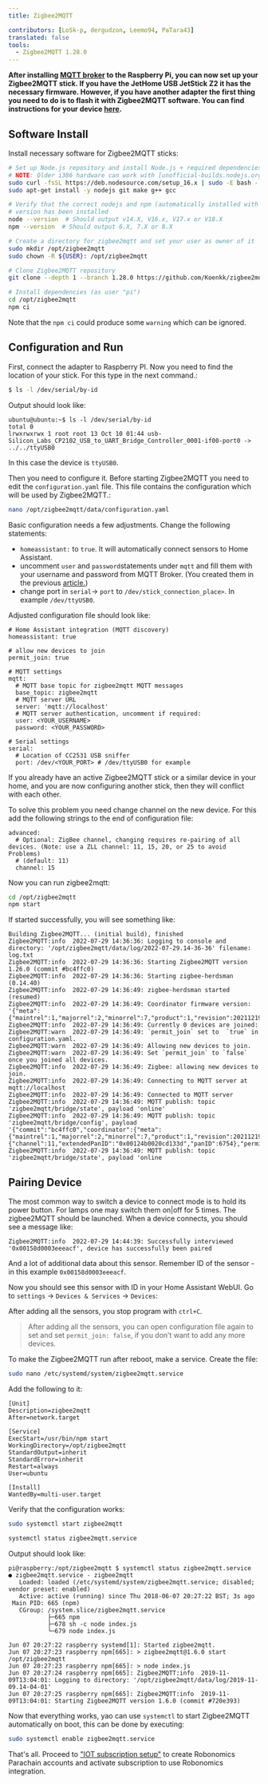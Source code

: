 ```yaml
---
title: Zigbee2MQTT

contributors: [LoSk-p, dergudzon, Leemo94, PaTara43]
translated: false
tools:
  - Zigbee2MQTT 1.28.0
---
```


**After installing [MQTT broker](/docs/mqtt-broker/) to the Raspberry Pi, you can now set up your Zigbee2MQTT stick.
If you have the JetHome USB JetStick Z2 it has the necessary firmware. However, if you have another 
adapter the first thing you need to do is to flash it with Zigbee2MQTT software. You can find instructions for your 
device [here](https://www.zigbee2mqtt.io/information/supported_adapters.html).**

## Software Install

Install necessary software for Zigbee2MQTT sticks:

```bash
# Set up Node.js repository and install Node.js + required dependencies
# NOTE: Older i386 hardware can work with [unofficial-builds.nodejs.org](https://unofficial-builds.nodejs.org/download/release/v16.15.0/ e.g. Version 16.15.0 should work.
sudo curl -fsSL https://deb.nodesource.com/setup_16.x | sudo -E bash -
sudo apt-get install -y nodejs git make g++ gcc

# Verify that the correct nodejs and npm (automatically installed with nodejs)
# version has been installed
node --version  # Should output v14.X, V16.x, V17.x or V18.X
npm --version  # Should output 6.X, 7.X or 8.X

# Create a directory for zigbee2mqtt and set your user as owner of it
sudo mkdir /opt/zigbee2mqtt
sudo chown -R ${USER}: /opt/zigbee2mqtt

# Clone Zigbee2MQTT repository
git clone --depth 1 --branch 1.28.0 https://github.com/Koenkk/zigbee2mqtt.git /opt/zigbee2mqtt

# Install dependencies (as user "pi")
cd /opt/zigbee2mqtt
npm ci
```

Note that the `npm ci` could produce some `warning` which can be ignored.

## Configuration and Run

First, connect the adapter to Raspberry PI. Now you need to find the location of your stick. For this type in the next command.:

```bash
$ ls -l /dev/serial/by-id
```

Output should look like:

```shell
ubuntu@ubuntu:~$ ls -l /dev/serial/by-id
total 0
lrwxrwxrwx 1 root root 13 Oct 10 01:44 usb-Silicon_Labs_CP2102_USB_to_UART_Bridge_Controller_0001-if00-port0 -> ../../ttyUSB0

```

In this case the device is `ttyUSB0`.

Then you need to configure it. Before starting Zigbee2MQTT you need to edit the `configuration.yaml` file. 
This file contains the configuration which will be used by Zigbee2MQTT.:

```bash
nano /opt/zigbee2mqtt/data/configuration.yaml
```

Basic configuration needs a few adjustments. Change the following statements:
 - `homeassistant:` to `true`. It will automatically connect sensors to Home Assistant.
 - uncomment `user` and `password`statements under `mqtt` and fill them with your username and password from MQTT Broker. (You created them in the previous [article.](/docs/mqtt-broker/))
 - change port in `serial`-> `port` to `/dev/stick_connection_place>`. In example `/dev/ttyUSB0`.

Adjusted configuration file should look like:

```shell
# Home Assistant integration (MQTT discovery)
homeassistant: true

# allow new devices to join
permit_join: true

# MQTT settings
mqtt:
  # MQTT base topic for zigbee2mqtt MQTT messages
  base_topic: zigbee2mqtt
  # MQTT server URL
  server: 'mqtt://localhost'
  # MQTT server authentication, uncomment if required:
  user: <YOUR_USERNAME>
  password: <YOUR_PASSWORD>

# Serial settings
serial:
  # Location of CC2531 USB sniffer
  port: /dev/<YOUR_PORT> # /dev/ttyUSB0 for example
```

<robo-wiki-note type="warning">

  If you already have an active Zigbee2MQTT stick or a similar device in your home, 
  and you are now configuring another stick, then they will conflict with each other. 

</robo-wiki-note>

To solve this problem you need change channel on the new device. For this add the following strings to the end of configuration file:

```shell
advanced:
  # Optional: ZigBee channel, changing requires re-pairing of all devices. (Note: use a ZLL channel: 11, 15, 20, or 25 to avoid Problems)
  # (default: 11)
  channel: 15
```

Now you can run zigbee2mqtt:

```bash
cd /opt/zigbee2mqtt
npm start
```

If started successfully, you will see something like:
```shell
Building Zigbee2MQTT... (initial build), finished
Zigbee2MQTT:info  2022-07-29 14:36:36: Logging to console and directory: '/opt/zigbee2mqtt/data/log/2022-07-29.14-36-36' filename: log.txt
Zigbee2MQTT:info  2022-07-29 14:36:36: Starting Zigbee2MQTT version 1.26.0 (commit #bc4ffc0)
Zigbee2MQTT:info  2022-07-29 14:36:36: Starting zigbee-herdsman (0.14.40)
Zigbee2MQTT:info  2022-07-29 14:36:49: zigbee-herdsman started (resumed)
Zigbee2MQTT:info  2022-07-29 14:36:49: Coordinator firmware version: '{"meta":{"maintrel":1,"majorrel":2,"minorrel":7,"product":1,"revision":20211219,"transportrev":2},"type":"zStack3x0"}'
Zigbee2MQTT:info  2022-07-29 14:36:49: Currently 0 devices are joined:
Zigbee2MQTT:warn  2022-07-29 14:36:49: `permit_join` set to  `true` in configuration.yaml.
Zigbee2MQTT:warn  2022-07-29 14:36:49: Allowing new devices to join.
Zigbee2MQTT:warn  2022-07-29 14:36:49: Set `permit_join` to `false` once you joined all devices.
Zigbee2MQTT:info  2022-07-29 14:36:49: Zigbee: allowing new devices to join.
Zigbee2MQTT:info  2022-07-29 14:36:49: Connecting to MQTT server at mqtt://localhost
Zigbee2MQTT:info  2022-07-29 14:36:49: Connected to MQTT server
Zigbee2MQTT:info  2022-07-29 14:36:49: MQTT publish: topic 'zigbee2mqtt/bridge/state', payload 'online'
Zigbee2MQTT:info  2022-07-29 14:36:49: MQTT publish: topic 'zigbee2mqtt/bridge/config', payload '{"commit":"bc4ffc0","coordinator":{"meta":{"maintrel":1,"majorrel":2,"minorrel":7,"product":1,"revision":20211219,"transportrev":2},"type":"zStack3x0"},"log_level":"info","network":{"channel":11,"extendedPanID":"0x00124b0020cd133d","panID":6754},"permit_join":true,"version":"1.26.0"}'
Zigbee2MQTT:info  2022-07-29 14:36:49: MQTT publish: topic 'zigbee2mqtt/bridge/state', payload 'online
```

## Pairing Device

The most common way to switch a device to connect mode is to hold its power button. For lamps one may switch them on|off
for 5 times. The zigbee2MQTT should be launched. When a device connects, you should see a message like:

```
Zigbee2MQTT:info  2022-07-29 14:44:39: Successfully interviewed '0x00158d0003eeeacf', device has successfully been paired
```
And a lot of additional data about this sensor. Remember ID of the sensor - in this example `0x00158d0003eeeacf`.

Now you should see this sensor with ID in your Home Assistant WebUI. Go to `settings` -> `Devices & Services` -> `Devices`:

<robo-wiki-picture src="home-assistant/mqtt-devices.jpg" />

After adding all the sensors, you stop program with `ctrl+C`.

> After adding all the sensors, you can open configuration file again to set and set `permit_join: false`, if you don’t want to add any more devices.

To make the Zigbee2MQTT run after reboot, make a service. Create the file:

```bash
sudo nano /etc/systemd/system/zigbee2mqtt.service
```

Add the following to it:

```
[Unit]
Description=zigbee2mqtt
After=network.target

[Service]
ExecStart=/usr/bin/npm start
WorkingDirectory=/opt/zigbee2mqtt
StandardOutput=inherit
StandardError=inherit
Restart=always
User=ubuntu

[Install]
WantedBy=multi-user.target
```

Verify that the configuration works:

```bash
sudo systemctl start zigbee2mqtt
```

```bash
systemctl status zigbee2mqtt.service
```

Output should look like:
```
pi@raspberry:/opt/zigbee2mqtt $ systemctl status zigbee2mqtt.service
● zigbee2mqtt.service - zigbee2mqtt
   Loaded: loaded (/etc/systemd/system/zigbee2mqtt.service; disabled; vendor preset: enabled)
   Active: active (running) since Thu 2018-06-07 20:27:22 BST; 3s ago
 Main PID: 665 (npm)
   CGroup: /system.slice/zigbee2mqtt.service
           ├─665 npm
           ├─678 sh -c node index.js
           └─679 node index.js

Jun 07 20:27:22 raspberry systemd[1]: Started zigbee2mqtt.
Jun 07 20:27:23 raspberry npm[665]: > zigbee2mqtt@1.6.0 start /opt/zigbee2mqtt
Jun 07 20:27:23 raspberry npm[665]: > node index.js
Jun 07 20:27:24 raspberry npm[665]: Zigbee2MQTT:info  2019-11-09T13:04:01: Logging to directory: '/opt/zigbee2mqtt/data/log/2019-11-09.14-04-01'
Jun 07 20:27:25 raspberry npm[665]: Zigbee2MQTT:info  2019-11-09T13:04:01: Starting Zigbee2MQTT version 1.6.0 (commit #720e393)
```

Now that everything works, yao can use `systemctl` to start Zigbee2MQTT automatically on boot, this can be done by executing:

```bash
sudo systemctl enable zigbee2mqtt.service
```
That's all. Proceed to ["IOT subscription setup"](/docs/iot-sub-setup/) to create Robonomics Parachain accounts and 
activate subscription to use Robonomics integration.